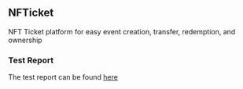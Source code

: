 ## NFTicket 

NFT Ticket platform for easy event creation, transfer, redemption, and ownership


### Test Report

The test report can be found [here](docs/TestReport.md)


